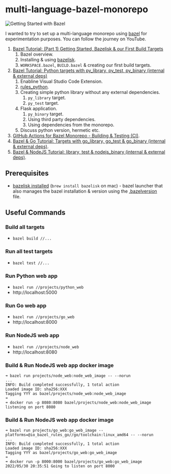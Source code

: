 # multi-language-bazel-monorepo

![Getting Started with Bazel](https://user-images.githubusercontent.com/17026751/147872728-cba68987-9a5c-4cb6-9777-47c51efc4c75.png)

I wanted to try to set up a multi-language monorepo using [bazel](https://bazel.build/) for experimentation purposes. You can follow the journey on YouTube.

1. [Bazel Tutorial: (Part 1) Getting Started, Bazelisk & our First Build Targets](https://youtu.be/BZYj6yfA6Bs)
   1. Bazel overview.
   1. Installing & using [bazelisk](https://github.com/bazelbuild/bazelisk).
   1. `WORKSPACE.bazel`, `BUILD.bazel` & creating our first build targets.
1. [Bazel Tutorial: Python targets with py_library, py_test, py_binary (internal & external deps)](https://youtu.be/8P3m1-U7v0k)
   1. Enabline Visual Studio Code Extension.
   1. [rules_python](https://github.com/bazelbuild/rules_python).
   1. Creating simple python library without any external dependencies.
      1. `py_library` target.
      1. `py_test` target.
   1. Flask application.
      1. `py_binary` target.
      1. Using third party dependencies.
      1. Using dependencies from the monorepo.
   1. Discuss python version, hermetic etc.
1. [GitHub Actions for Bazel Monorepo - Building & Testing (CI)](https://youtu.be/qiZXFdd8OPo).
1. [Bazel & Go Tutorial: Targets with go_library, go_test & go_binary (internal & external deps)](https://youtu.be/DB_kWimE2bw).
1. [Bazel & NodeJS Tutorial: library, test & nodejs_binary (internal & external deps)](https://youtu.be/lmWjRhFhvSc).

## Prerequisites

- [bazelisk installed](https://github.com/bazelbuild/bazelisk) (`brew install bazelisk` on mac) - bazel launcher that also manages the bazel installation & version using the [.bazelversion](./.bazelversion) file.

## Useful Commands

### Build all targets

- `bazel build //...`

### Run all test targets

- `bazel test //...`

### Run Python web app

- `bazel run //projects/python_web`
- http://localhost:5000

### Run Go web app

- `bazel run //projects/go_web`
- http://localhost:8000

### Run NodeJS web app

- `bazel run //projects/node_web`
- http://localhost:8080

### Build & Run NodeJS web app docker image
```
➜ bazel run projects/node_web:node_web_image -- --norun
...
INFO: Build completed successfully, 1 total action
Loaded image ID: sha256:XXX
Tagging YYY as bazel/projects/node_web:node_web_image
➜
➜ docker run -p 8080:8080 bazel/projects/node_web:node_web_image
listening on port 8080
```

### Build & Run NodeJS web app docker image
```
➜ bazel run projects/go_web:go_web_image --platforms=@io_bazel_rules_go//go/toolchain:linux_amd64 -- --norun
...
INFO: Build completed successfully, 1 total action
Loaded image ID: sha256:XXX
Tagging YYY as bazel/projects/go_web:go_web_image
➜
➜ docker run -p 8000:8000 bazel/projects/go_web:go_web_image
2022/05/30 20:35:51 Going to listen on port 8000
```
